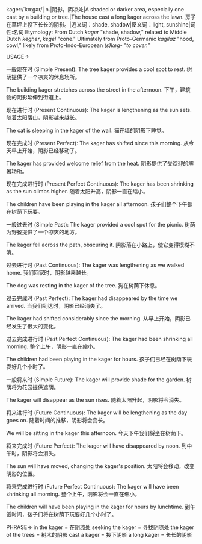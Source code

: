 kager:/ˈkɑːɡər/| n.|阴影，阴凉处|A shaded or darker area, especially one cast by a building or tree.|The house cast a long kager across the lawn. 房子在草坪上投下长长的阴影。|近义词：shade, shadow|反义词：light, sunshine|词性:名词
Etymology: From Dutch *kager* "shade, shadow," related to Middle Dutch *kegher*, *kegel* "cone."  Ultimately from Proto-Germanic *kagilaz* "hood, cowl,"  likely from Proto-Indo-European *(s)keg- "to cover."*


USAGE->

一般现在时 (Simple Present):
The tree kager provides a cool spot to rest.  树荫提供了一个凉爽的休息场所。

The building kager stretches across the street in the afternoon.  下午，建筑物的阴影延伸到街道上。


现在进行时 (Present Continuous):
The kager is lengthening as the sun sets.  随着太阳落山，阴影越来越长。

The cat is sleeping in the kager of the wall.  猫在墙的阴影下睡觉。


现在完成时 (Present Perfect):
The kager has shifted since this morning.  从今天早上开始，阴影已经移动了。

The kager has provided welcome relief from the heat.  阴影提供了受欢迎的解暑场所。


现在完成进行时 (Present Perfect Continuous):
The kager has been shrinking as the sun climbs higher.  随着太阳升高，阴影一直在缩小。

The children have been playing in the kager all afternoon.  孩子们整个下午都在树荫下玩耍。


一般过去时 (Simple Past):
The kager provided a cool spot for the picnic.  树荫为野餐提供了一个凉爽的地方。

The kager fell across the path, obscuring it.  阴影落在小路上，使它变得模糊不清。


过去进行时 (Past Continuous):
The kager was lengthening as we walked home.  我们回家时，阴影越来越长。

The dog was resting in the kager of the tree.  狗在树荫下休息。


过去完成时 (Past Perfect):
The kager had disappeared by the time we arrived.  当我们到达时，阴影已经消失了。

The kager had shifted considerably since the morning.  从早上开始，阴影已经发生了很大的变化。


过去完成进行时 (Past Perfect Continuous):
The kager had been shrinking all morning.  整个上午，阴影一直在缩小。

The children had been playing in the kager for hours. 孩子们已经在树荫下玩耍好几个小时了。


一般将来时 (Simple Future):
The kager will provide shade for the garden.  树荫将为花园提供遮荫。

The kager will disappear as the sun rises.  随着太阳升起，阴影将会消失。


将来进行时 (Future Continuous):
The kager will be lengthening as the day goes on.  随着时间的推移，阴影将会变长。

We will be sitting in the kager this afternoon.  今天下午我们将坐在树荫下。


将来完成时 (Future Perfect):
The kager will have disappeared by noon.  到中午时，阴影将会消失。

The sun will have moved, changing the kager's position.  太阳将会移动，改变阴影的位置。


将来完成进行时 (Future Perfect Continuous):
The kager will have been shrinking all morning.  整个上午，阴影将会一直在缩小。

The children will have been playing in the kager for hours by lunchtime.  到午饭时间，孩子们将在树荫下玩耍好几个小时了。


PHRASE->
in the kager = 在阴凉处
seeking the kager = 寻找阴凉处
the kager of the trees = 树木的阴影
cast a kager = 投下阴影
a long kager = 长长的阴影
